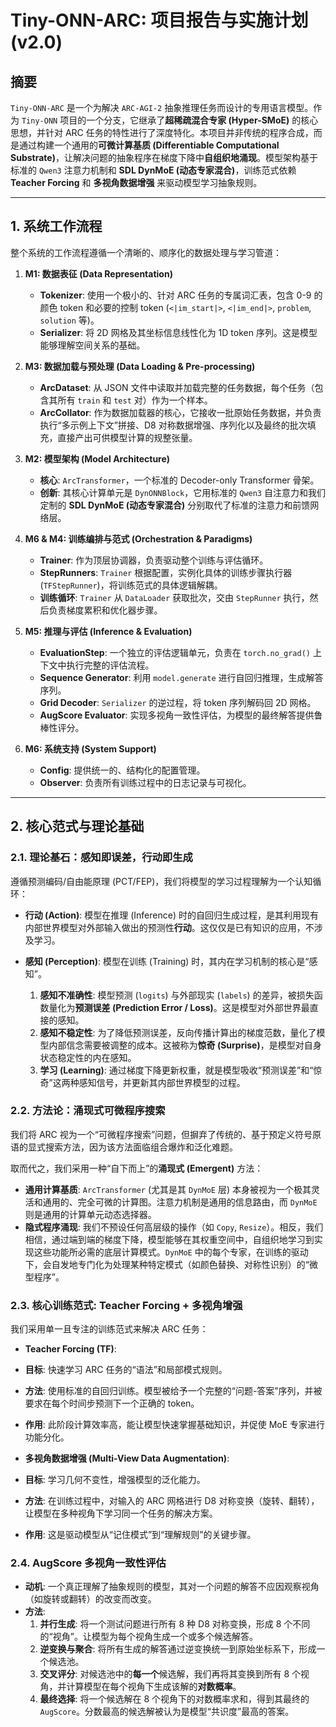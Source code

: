 # Tiny-ONN-ARC: 项目报告与实施计划 (v2.0)

## 摘要

`Tiny-ONN-ARC` 是一个为解决 `ARC-AGI-2` 抽象推理任务而设计的专用语言模型。作为 `Tiny-ONN` 项目的一个分支，它继承了**超稀疏混合专家 (Hyper-SMoE)** 的核心思想，并针对 ARC 任务的特性进行了深度特化。本项目并非传统的程序合成，而是通过构建一个通用的**可微计算基质 (Differentiable Computational Substrate)**，让解决问题的抽象程序在梯度下降中**自组织地涌现**。模型架构基于标准的 `Qwen3` 注意力机制和 **SDL DynMoE (动态专家混合)**，训练范式依赖 **Teacher Forcing** 和 **多视角数据增强** 来驱动模型学习抽象规则。

---

## 1. 系统工作流程

整个系统的工作流程遵循一个清晰的、顺序化的数据处理与学习管道：

1. **M1: 数据表征 (Data Representation)**

   - **Tokenizer**: 使用一个极小的、针对 ARC 任务的专属词汇表，包含 0-9 的颜色 token 和必要的控制 token (`<|im_start|>`, `<|im_end|>`, `problem`, `solution` 等)。
   - **Serializer**: 将 2D 网格及其坐标信息线性化为 1D token 序列。这是模型能够理解空间关系的基础。

2. **M3: 数据加载与预处理 (Data Loading & Pre-processing)**

   - **ArcDataset**: 从 JSON 文件中读取并加载完整的任务数据，每个任务（包含其所有 `train` 和 `test` 对）作为一个样本。
   - **ArcCollator**: 作为数据加载器的核心，它接收一批原始任务数据，并负责执行“多示例上下文”拼接、D8 对称数据增强、序列化以及最终的批次填充，直接产出可供模型计算的规整张量。

3. **M2: 模型架构 (Model Architecture)**

   - **核心**: `ArcTransformer`，一个标准的 Decoder-only Transformer 骨架。
   - **创新**: 其核心计算单元是 `DynONNBlock`，它用标准的 `Qwen3` 自注意力和我们定制的 **SDL DynMoE (动态专家混合)** 分别取代了标准的注意力和前馈网络层。

4. **M6 & M4: 训练编排与范式 (Orchestration & Paradigms)**

   - **Trainer**: 作为顶层协调器，负责驱动整个训练与评估循环。
   - **StepRunners**: `Trainer` 根据配置，实例化具体的训练步骤执行器 (`TFStepRunner`)，将训练范式的具体逻辑解耦。
   - **训练循环**: `Trainer` 从 `DataLoader` 获取批次，交由 `StepRunner` 执行，然后负责梯度累积和优化器步骤。

5. **M5: 推理与评估 (Inference & Evaluation)**

   - **EvaluationStep**: 一个独立的评估逻辑单元，负责在 `torch.no_grad()` 上下文中执行完整的评估流程。
   - **Sequence Generator**: 利用 `model.generate` 进行自回归推理，生成解答序列。
   - **Grid Decoder**: `Serializer` 的逆过程，将 token 序列解码回 2D 网格。
   - **AugScore Evaluator**: 实现多视角一致性评估，为模型的最终解答提供鲁棒性评分。

6. **M6: 系统支持 (System Support)**
   - **Config**: 提供统一的、结构化的配置管理。
   - **Observer**: 负责所有训练过程中的日志记录与可视化。

---

## 2. 核心范式与理论基础

### 2.1. 理论基石：感知即误差，行动即生成

遵循预测编码/自由能原理 (PCT/FEP)，我们将模型的学习过程理解为一个认知循环：

- **行动 (Action)**: 模型在推理 (Inference) 时的自回归生成过程，是其利用现有内部世界模型对外部输入做出的预测性**行动**。这仅仅是已有知识的应用，不涉及学习。

- **感知 (Perception)**: 模型在训练 (Training) 时，其内在学习机制的核心是“感知”。
  1. **感知不准确性**: 模型预测 (`logits`) 与外部现实 (`labels`) 的差异，被损失函数量化为**预测误差 (Prediction Error / Loss)**。这是模型对外部世界最直接的感知。
  2. **感知不稳定性**: 为了降低预测误差，反向传播计算出的梯度范数，量化了模型内部信念需要被调整的成本。这被称为**惊奇 (Surprise)**，是模型对自身状态稳定性的内在感知。
  3. **学习 (Learning)**: 通过梯度下降更新权重，就是模型吸收“预测误差”和“惊奇”这两种感知信号，并更新其内部世界模型的过程。

### 2.2. 方法论：涌现式可微程序搜索

我们将 ARC 视为一个“可微程序搜索”问题，但摒弃了传统的、基于预定义符号原语的显式搜索方法，因为该方法面临组合爆炸和泛化难题。

取而代之，我们采用一种“自下而上”的**涌现式 (Emergent)** 方法：

- **通用计算基质**: `ArcTransformer` (尤其是其 `DynMoE` 层) 本身被视为一个极其灵活和通用的、完全可微的计算图。注意力机制是通用的信息路由，而 `DynMoE` 则是通用的计算单元动态选择器。
- **隐式程序涌现**: 我们不预设任何高层级的操作（如 `Copy`, `Resize`）。相反，我们相信，通过端到端的梯度下降，模型能够在其权重空间中，自组织地学习到实现这些功能所必需的底层计算模式。`DynMoE` 中的每个专家，在训练的驱动下，会自发地专门化为处理某种特定模式（如颜色替换、对称性识别）的“微型程序”。
### 2.3. 核心训练范式: Teacher Forcing + 多视角增强

我们采用单一且专注的训练范式来解决 ARC 任务：

- **Teacher Forcing (TF)**:
 - **目标**: 快速学习 ARC 任务的“语法”和局部模式规则。
 - **方法**: 使用标准的自回归训练。模型被给予一个完整的“问题-答案”序列，并被要求在每个时间步预测下一个正确的 token。
 - **作用**: 此阶段计算效率高，能让模型快速掌握基础知识，并促使 MoE 专家进行功能分化。

- **多视角数据增强 (Multi-View Data Augmentation)**:
 - **目标**: 学习几何不变性，增强模型的泛化能力。
 - **方法**: 在训练过程中，对输入的 ARC 网格进行 D8 对称变换（旋转、翻转），让模型在多种视角下学习同一个任务的解决方案。
 - **作用**: 这是驱动模型从“记住模式”到“理解规则”的关键步骤。

### 2.4. AugScore 多视角一致性评估

- **动机**: 一个真正理解了抽象规则的模型，其对一个问题的解答不应因观察视角（如旋转或翻转）的改变而改变。
- **方法**:
  1. **并行生成**: 将一个测试问题进行所有 8 种 D8 对称变换，形成 8 个不同的“视角”。让模型为每个视角生成一个或多个候选解答。
  2. **逆变换与聚合**: 将所有生成的解答通过逆变换统一到原始坐标系下，形成一个候选池。
  3. **交叉评分**: 对候选池中的**每一个**候选解，我们再将其变换到所有 8 个视角，并计算模型在每个视角下生成该解的**对数概率**。
  4. **最终选择**: 将一个候选解在 8 个视角下的对数概率求和，得到其最终的 `AugScore`。分数最高的候选解被认为是模型“共识度”最高的答案。